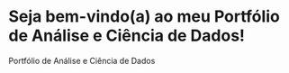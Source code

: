 # Seja bem-vindo(a) ao meu Portfólio de Análise e Ciência de Dados!
Portfólio de Análise e Ciência de Dados
